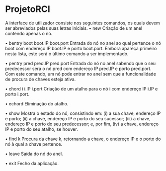 # ProjetoRCI

A interface de utilizador consiste nos seguintes comandos, os quais devem ser abreviados
pelas suas letras iniciais.
• new
Criação de um anel contendo apenas o nó.

• bentry boot boot.IP boot.port
Entrada do nó no anel ao qual pertence o nó boot com endereço IP boot.IP e
porto boot.port. Embora apareça primeiro nesta lista, este será o último
comando a ser implementado.

• pentry pred pred.IP pred.port
Entrada do nó no anel sabendo que o seu predecessor será o nó pred com
endereço IP pred.IP e porto pred.port. Com este comando, um nó pode entrar
no anel sem que a funcionalidade de procura de chaves esteja ativa.

• chord i i.IP i.port
Criação de um atalho para o nó i com endereço IP i.IP e porto i.port.

• echord
Eliminação do atalho.

• show
Mostra o estado do nó, consistindo em: (i) a sua chave, endereço IP e porto; (ii) a
chave, endereço IP e porto do seu sucessor; (iii) a chave, endereço IP e porto do
seu predecessor; e, por fim, (iv) a chave, endereço IP e porto do seu atalho, se
houver.

• find k
Procura da chave k, retornando a chave, o endereço IP e o porto do nó à qual a
chave pertence.

• leave
Saída do nó do anel.

• exit
Fecho da aplicação.

